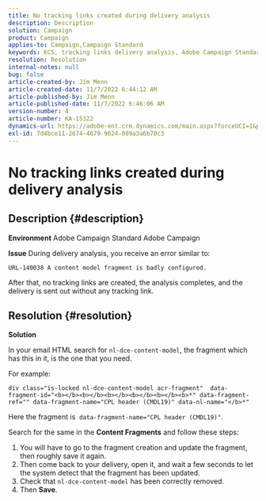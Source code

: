 ```yaml
---
title: No tracking links created during delivery analysis
description: Description
solution: Campaign
product: Campaign
applies-to: Campaign,Campaign Standard
keywords: KCS, tracking links delivery analysis, Adobe Campaign Standard, Adobe Campaign, error, HTML, fragment
resolution: Resolution
internal-notes: null
bug: false
article-created-by: Jim Menn
article-created-date: 11/7/2022 6:44:12 AM
article-published-by: Jim Menn
article-published-date: 11/7/2022 6:46:06 AM
version-number: 4
article-number: KA-15322
dynamics-url: https://adobe-ent.crm.dynamics.com/main.aspx?forceUCI=1&pagetype=entityrecord&etn=knowledgearticle&id=37a9e491-675e-ed11-9562-6045bd0061cb
exl-id: 7d4bce11-2674-4679-9624-009a3a6b70c3
---
```

# No tracking links created during delivery analysis

## Description {#description}


<b>Environment</b>
 Adobe Campaign Standard
 Adobe Campaign

<b>Issue</b>
 During delivery analysis, you receive an error similar to:


```
URL-140038 A content model fragment is badly configured.
```


After that, no tracking links are created, the analysis completes, and the delivery is sent out without any tracking link.


## Resolution {#resolution}


<b>Solution</b>

In your email HTML search for `nl-dce-content-model`, the fragment which has this in it, is the one that you need.

For example:


```
div class="is-locked nl-dce-content-model acr-fragment"  data-fragment-id="<b></b><b></b><b></b><b></b><b></b><b>*" data-fragment-ref="" data-fragment-name="CPL header (CMDL19)" data-nl-name="</b>*"
```


Here the fragment is  `data-fragment-name="CPL header (CMDL19)"`.

Search for the same in the <b>Content Fragments</b> and follow these steps:

1. You will have to go to the fragment creation and update the fragment, then roughly save it again.
2. Then come back to your delivery, open it, and wait a few seconds to let the system detect that the fragment has been updated.
3. Check that `nl-dce-content-model` has been correctly removed.
4. Then <b>Save</b>.
